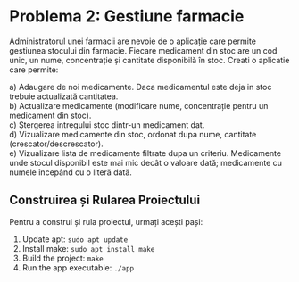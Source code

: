 # Problema 2: Gestiune farmacie

Administratorul unei farmacii are nevoie de o aplicație care permite gestiunea stocului din farmacie. Fiecare medicament din stoc are un cod unic, un nume, concentrație și cantitate disponibilă în stoc. Creati o aplicatie care permite:

a) Adaugare de noi medicamente. Daca medicamentul este deja in stoc trebuie actualizată cantitatea.  
b) Actualizare medicamente (modificare nume, concentrație pentru un medicament din stoc).  
c) Ștergerea intregului stoc dintr-un medicament dat.  
d) Vizualizare medicamente din stoc, ordonat dupa nume, cantitate (crescator/descrescator).  
e) Vizualizare lista de medicamente filtrate dupa un criteriu. Medicamente unde stocul disponibil este mai mic decât o valoare dată; medicamente cu numele începând cu o literă dată.

## Construirea și Rularea Proiectului

Pentru a construi și rula proiectul, urmați acești pași:

1. Update apt: `sudo apt update`
2. Install make: `sudo apt install make`
3. Build the project: `make`
4. Run the app executable: `./app`
